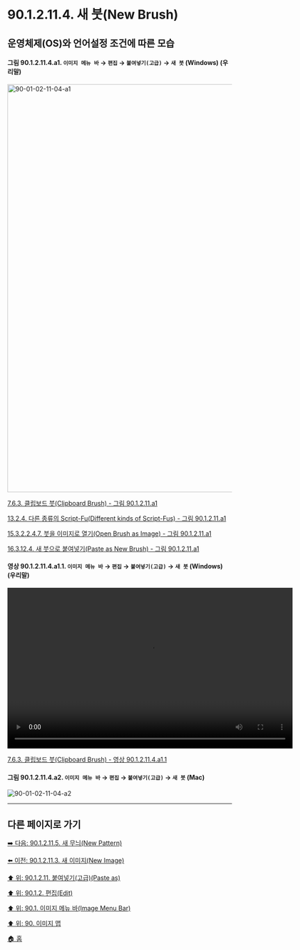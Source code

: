 # 90.1.2.11.4. 새 붓(New Brush)
## 운영체제(OS)와 언어설정 조건에 따른 모습

<a id="90-01-02-11-04-a1"></a>

#### 그림 90.1.2.11.4.a1. `이미지 메뉴 바` → `편집` → `붙여넣기(고급)` → `새 붓` (Windows) (우리말)
<img width="745" height="914" alt="90-01-02-11-04-a1" src="https://github.com/user-attachments/assets/1cbd939b-189f-4c3e-a6b1-194f29afc881" />

[7.6.3. 클립보드 붓(Clipboard Brush) - 그림 90.1.2.11.a1](./07-06-03-clipboard_brush.md#90-01-02-11-04-a1)

[13.2.4. 다른 종류의 Script-Fu(Different kinds of Script-Fus) - 그림 90.1.2.11.a1](./13-02-04-different-kinds-of-script-fus.md#90-01-02-11-04-a1)

[15.3.2.2.4.7. 붓을 이미지로 열기(Open Brush as Image) - 그림 90.1.2.11.a1](./15-03-02-02-04-07-open_brush_as_image.md#90-01-02-11-04-a1)

[16.3.12.4. 새 붓으로 붙여넣기(Paste as New Brush) - 그림 90.1.2.11.a1](./16-03-12-04-00-new_brush.md#90-01-02-11-04-a1)

<a id="90-01-02-11-04-a1-01"></a>

#### 영상 90.1.2.11.4.a1.1. `이미지 메뉴 바` → `편집` → `붙여넣기(고급)` → `새 붓` (Windows) (우리말)
<video controls="controls" width="640" height="360" src="https://github.com/user-attachments/assets/f2380746-e7d9-4471-9ba9-4e1e0dda6fde"></video>

[7.6.3. 클립보드 붓(Clipboard Brush) - 영상 90.1.2.11.4.a1.1](./07-06-03-clipboard_brush.md#90-01-02-11-04-a1-01)

<a id="90-01-02-11-04-a2"></a>

#### 그림 90.1.2.11.4.a2. `이미지 메뉴 바` → `편집` → `붙여넣기(고급)` → `새 붓` (Mac)
![90-01-02-11-04-a2](https://github.com/wonder13662/gimp/assets/15767104/c1b86a23-2871-4a2a-a3fb-b4b3619bac90)

***

## 다른 페이지로 가기

[➡️ 다음: 90.1.2.11.5. 새 무늬(New Pattern)](./90-01-02-11-05-new_pattern.md)

[⬅️ 이전: 90.1.2.11.3. 새 이미지(New Image)](./90-01-02-11-03-new_image.md)

[⬆️ 위: 90.1.2.11. 붙여넣기(고급)(Paste as)](./90-01-02-11-00-paste_as.md)

[⬆️ 위: 90.1.2. 편집(Edit)](./90-01-02-00-edit.md)

[⬆️ 위: 90.1. 이미지 메뉴 바(Image Menu Bar)](./90-01-00-image-menu-bar.md)

[⬆️ 위: 90. 이미지 맵](./90-00-image-map.md)

[🏠 홈](./00-home.md)